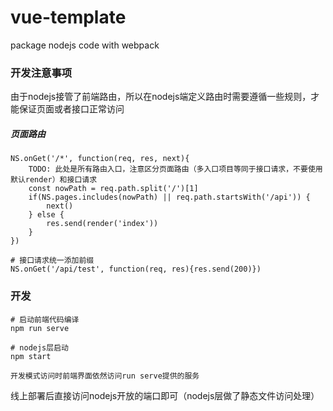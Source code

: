 # vue-template
package nodejs code with webpack

### 开发注意事项

由于nodejs接管了前端路由，所以在nodejs端定义路由时需要遵循一些规则，才能保证页面或者接口正常访问

##### 页面路由

```
NS.onGet('/*', function(req, res, next){ 
	TODO: 此处是所有路由入口，注意区分页面路由（多入口项目等同于接口请求，不要使用默认render）和接口请求
	const nowPath = req.path.split('/')[1]
    if(NS.pages.includes(nowPath) || req.path.startsWith('/api')) {
    	next()
    } else {
    	res.send(render('index'))
    }
})

# 接口请求统一添加前缀 
NS.onGet('/api/test', function(req, res){res.send(200)})
```


### 开发

```
# 启动前端代码编译
npm run serve

# nodejs层启动
npm start

开发模式访问时前端界面依然访问run serve提供的服务
```



线上部署后直接访问nodejs开放的端口即可（nodejs层做了静态文件访问处理）
